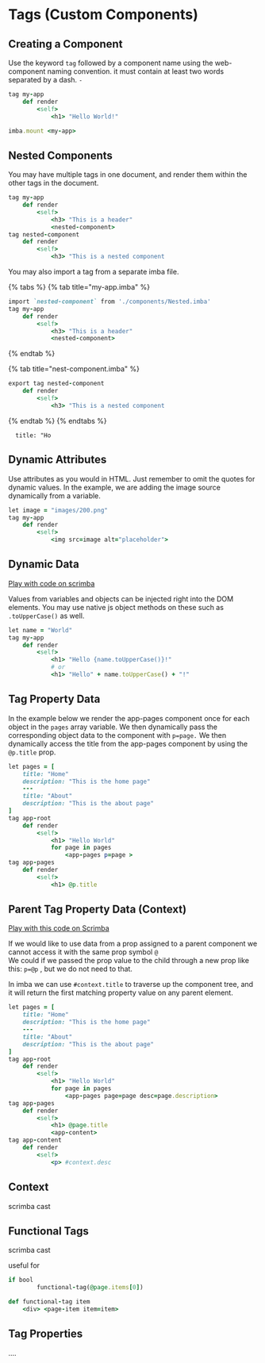 # Tags \(Custom Components\)

## Creating a Component

Use the keyword `tag` followed by a component name using the web-component naming convention. it must contain at least two words separated by a dash. `-`

```ruby
tag my-app
    def render
        <self>
            <h1> "Hello World!"

imba.mount <my-app>
```

## Nested Components

You may have multiple tags in one document, and render them within the other tags in the document.

```ruby
tag my-app
    def render
        <self>
            <h3> "This is a header"
            <nested-component>
tag nested-component
    def render
        <self>
            <h3> "This is a nested component
```

You may also import a tag from a separate imba file.

{% tabs %}
{% tab title="my-app.imba" %}
```ruby
import `nested-component` from './components/Nested.imba'
tag my-app
    def render
        <self>
            <h3> "This is a header"
            <nested-component>
```
{% endtab %}

{% tab title="nest-component.imba" %}
```ruby
export tag nested-component
    def render
        <self>
            <h3> "This is a nested component
```
{% endtab %}
{% endtabs %}

```text
  title: "Ho
```

## Dynamic Attributes

Use attributes as you would in HTML. Just remember to omit the quotes for dynamic values. In the example, we are adding the image source dynamically from a variable.

```ruby
let image = "images/200.png"
tag my-app
    def render
        <self>
            <img src=image alt="placeholder">
```

## Dynamic Data

[Play with code on scrimba](https://scrimba.com/c/cRqydLsD)

Values from variables and objects can be injected right into the DOM elements. You may use native js object methods on these such as `.toUpperCase()` as well.

```ruby
let name = "World"
tag my-app
    def render
        <self>
            <h1> "Hello {name.toUpperCase()}!"
            # or
            <h1> "Hello" + name.toUpperCase() + "!"
```

## Tag Property Data

In the example below we render the app-pages component once for each object in the `pages` array variable. We then dynamically pass the corresponding object data to the component with `p=page.` We then dynamically access the title from the app-pages component by using the `@p.title` prop.

```ruby
let pages = [
    title: "Home"
    description: "This is the home page"
    ---
    title: "About"
    description: "This is the about page"
]
tag app-root
    def render
        <self>
            <h1> "Hello World"
            for page in pages
                <app-pages p=page >
tag app-pages
    def render
        <self>
            <h1> @p.title
```

## Parent Tag Property Data \(Context\)

[Play with this code on Scrimba](https://scrimba.com/c/cRqydLsD)

If we would like to use data from a prop assigned to a parent component we cannot access it with the same prop symbol `@`  
We could if we passed the prop value to the child through a new prop like this: `p=@p` , but we do not need to that.

In imba we can use `#context.title` to traverse up the component tree, and it will return the first matching property value on any parent element.

```ruby
let pages = [
    title: "Home"
    description: "This is the home page"
    ---
    title: "About"
    description: "This is the about page"
]
tag app-root
    def render
        <self>
            <h1> "Hello World"
            for page in pages
                <app-pages page=page desc=page.description>
tag app-pages
    def render
        <self>
            <h1> @page.title
            <app-content>
tag app-content
    def render
        <self>
            <p> #context.desc
```

## Context

scrimba cast

## Functional Tags

scrimba cast

useful for

```ruby
if bool
        functional-tag(@page.items[0])

def functional-tag item
    <div> <page-item item=item>
```

## Tag Properties

....


